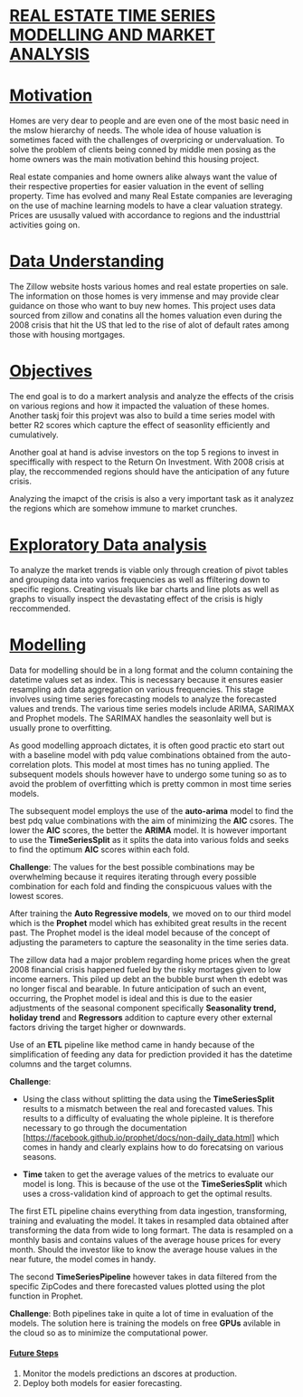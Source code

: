 # **<ins>REAL ESTATE TIME SERIES MODELLING AND MARKET ANALYSIS</ins>**

# <ins>Motivation </ins>
Homes are very dear to people and are even one of the most basic need in the mslow hierarchy of needs. The whole idea of house valuation is sometimes faced with the challenges of overpricing or undervaluation. To solve the problem of clients being conned by middle men posing as the home owners was the main motivation behind this housing project. 

Real estate companies and home owners alike always want the value of their respective properties for easier valuation in the event of selling property. Time has evolved and many Real Estate companies are leveraging on the use of machine learning models to have  a clear valuation strategy. Prices are ususally valued with accordance to regions and the industtrial activities going on. 

# <ins> Data Understanding </ins>
The Zillow website hosts various homes and real estate properties on sale. The information on those homes is very immense and may provide clear guidance on those who want to buy new homes. This project uses data sourced from zillow and conatins all the homes valuation even during the 2008 crisis that hit the US that led to the rise of alot of default rates among those with housing mortgages. 

# <ins> Objectives</ins>
The end goal is to do a markert analysis and analyze the effects of the crisis on various regions and how it impacted the valuation of these homes. Another taskj foir this projevt was also to build a time series model with better R2 scores which capture the effect of seasonlity efficiently and cumulatively. 

Another goal at hand is advise investors on the top 5 regions to invest in speciffically with respect to the Return On Investment. With 2008 crisis at play, the reccommended regions should have the anticipation of any future crisis. 

Analyzing the imapct of the crisis is also a very important task as it analyzez the regions which are somehow immune to market crunches. 

# <ins> Exploratory Data analysis </ins>
To analyze the market trends is viable only through creation of pivot tables and grouping data into varios frequencies as well as ffiltering down to specific regions. Creating visuals like bar charts and line plots as well as graphs to visually inspect the devastating effect of the crisis is higly reccommended. 


# <ins> Modelling</ins>
Data for modelling should be in a long format and the column containing the datetime values set as index. This is necessary because it ensures easier resampling adn data aggregation on various frequencies.
This stage involves using time series forecasting models to analyze the forecasted values and trends. The various time series models include ARIMA, SARIMAX and Prophet models. The SARIMAX handles the seasonlaity well but is usually prone to overfitting. 

As good modelling approach dictates, it is often good practic eto start out with a baseline model with pdq value combinations obtained from the auto-correlation plots. This model at most times has no tuning applied. The subsequent models shouls however have to undergo some tuning so as to avoid the problem of overfitting which is pretty common in most time series models. 

The subsequent model employs the use of the **auto-arima** model to find the best pdq value combinations with the aim of minimizing the **AIC** csores. The lower the **AIC** scores, the better the **ARIMA** model. It is however important to use the **TimeSeriesSplit** as it splits the data into various folds and seeks to find the optimum **AIC** scores within each fold. 

**Challenge**: The values for the best possible combinations may be overwhelming because it requires iterating through every possible combination for each fold and finding the conspicuous values with the lowest scores.

After training the **Auto Regressive models**, we moved on to our third model which is the **Prophet** model which has exhibited great results in the recent past. The Prophet model is the ideal model because of the concept of adjusting the parameters to capture the seasonality in the time series data. 

The zillow data had a major problem regarding home prices when the great 2008 financial crisis happened fueled by the risky mortages given to low income earners. This piled up debt an the bubble burst when th edebt was no longer fiscal and bearable. In future anticipation of such an event, occurring, the Prophet model is ideal and this is due to the easier adjustments of the seasonal component specifically **Seasonality trend, holiday trend** and **Regressors** addition to capture every other external factors driving the target higher or downwards. 

Use of an **ETL** pipeline like method came in handy because of the simplification of feeding any data for prediction provided it has the datetime columns and the target columns. 

**Challenge**: 

* Using the class without splitting the data using the **TimeSeriesSplit** results to a mismatch between the real and forecasted values. This results to a difficulty of evaluating the whole pipleine. It is therefore necessary to go through the documentation [https://facebook.github.io/prophet/docs/non-daily_data.html] which comes in handy and clearly explains how to do forecatsing on various seasons.

* **Time** taken to get the average values of the metrics to evaluate our model is long. This is because of the use ot the **TimeSeriesSplit** which uses a cross-validation kind of approach to get the optimal results. 

The first ETL pipeline chains everything from data ingestion, transforming, training and evaluating the model. It takes in resampled data obtained after transforming the data from wide to long formart. The data is resampled on a monthly basis and contains values of the average house prices for every month. Should the investor like to know the average house values in the near future, the model comes in handy. 

The second **TimeSeriesPipeline** however takes in data filtered from the specific ZipCodes and there forecasted values plotted using the plot function in Prophet. 

**Challenge**: Both pipelines take in quite a lot of time in evaluation of the models. 
The solution here is training the models on free **GPUs** avilable in the cloud so as to minimize the computational power. 

#### <ins>Future Steps</ins>

1. Monitor the models predictions an dscores at production.
2. Deploy both models for easier forecasting.


